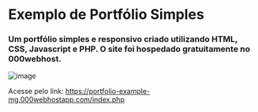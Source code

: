 # Exemplo de Portfólio Simples
### Um portfólio simples e responsivo criado utilizando HTML, CSS, Javascript e PHP. O site foi hospedado gratuitamente no 000webhost.

![image](https://user-images.githubusercontent.com/44553201/133945876-d75299a3-780d-45cd-a955-1d4af0f0eb84.png)

Acesse pelo link: https://portfolio-example-mg.000webhostapp.com/index.php

